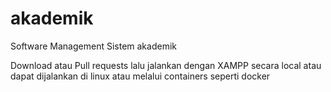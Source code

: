# akademik
Software Management Sistem akademik 

Download atau Pull requests
lalu jalankan dengan XAMPP secara local
atau dapat dijalankan di linux atau melalui containers seperti docker
